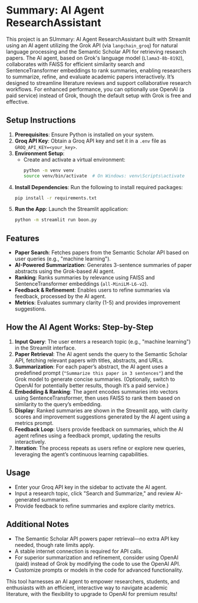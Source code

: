 # Summary: AI Agent ResearchAssistant

This project is an SUmmary: AI Agent ResearchAssistant built with Streamlit using an AI agent utilizing the Grok API (via `langchain_groq`) for natural language processing and the Semantic Scholar API for retrieving research papers. The AI agent, based on Grok's language model (`Llama3-8b-8192`), collaborates with FAISS for efficient similarity search and SentenceTransformer embeddings to rank summaries, enabling researchers to summarize, refine, and evaluate academic papers interactively. It’s designed to streamline literature reviews and support collaborative research workflows. For enhanced performance, you can optionally use OpenAI (a paid service) instead of Grok, though the default setup with Grok is free and effective.

## Setup Instructions
1. **Prerequisites**: Ensure Python is installed on your system.
2. **Groq API Key**: Obtain a Groq API key and set it in a `.env` file as `GROQ_API_KEY=<your_key>`.
3. **Environment Setup**: 
   - Create and activate a virtual environment:
     ```bash
     python -m venv venv
     source venv/bin/activate  # On Windows: venv\Scripts\activate
     ```
4. **Install Dependencies**: Run the following to install required packages:
     ```bash
     pip install -r requirements.txt
     ```
5. **Run the App**: Launch the Streamlit application:
     ```bash
     python -m streamlit run boon.py
     ```

## Features
- **Paper Search**: Fetches papers from the Semantic Scholar API based on user queries (e.g., "machine learning").
- **AI-Powered Summarization**: Generates 3-sentence summaries of paper abstracts using the Grok-based AI agent.
- **Ranking**: Ranks summaries by relevance using FAISS and SentenceTransformer embeddings (`all-MiniLM-L6-v2`).
- **Feedback & Refinement**: Enables users to refine summaries via feedback, processed by the AI agent.
- **Metrics**: Evaluates summary clarity (1-5) and provides improvement suggestions.

## How the AI Agent Works: Step-by-Step
1. **Input Query**: The user enters a research topic (e.g., "machine learning") in the Streamlit interface.
2. **Paper Retrieval**: The AI agent sends the query to the Semantic Scholar API, fetching relevant papers with titles, abstracts, and URLs.
3. **Summarization**: For each paper’s abstract, the AI agent uses a predefined prompt (`"Summarize this paper in 3 sentences"`) and the Grok model to generate concise summaries. (Optionally, switch to OpenAI for potentially better results, though it’s a paid service.)
4. **Embedding & Ranking**: The agent encodes summaries into vectors using SentenceTransformer, then uses FAISS to rank them based on similarity to the query’s embedding.
5. **Display**: Ranked summaries are shown in the Streamlit app, with clarity scores and improvement suggestions generated by the AI agent using a metrics prompt.
6. **Feedback Loop**: Users provide feedback on summaries, which the AI agent refines using a feedback prompt, updating the results interactively.
7. **Iteration**: The process repeats as users refine or explore new queries, leveraging the agent’s continuous learning capabilities.

## Usage
- Enter your Groq API key in the sidebar to activate the AI agent.
- Input a research topic, click "Search and Summarize," and review AI-generated summaries.
- Provide feedback to refine summaries and explore clarity metrics.

## Additional Notes
- The Semantic Scholar API powers paper retrieval—no extra API key needed, though rate limits apply.
- A stable internet connection is required for API calls.
- For superior summarization and refinement, consider using OpenAI (paid) instead of Grok by modifying the code to use the OpenAI API.
- Customize prompts or models in the code for advanced functionality.

This tool harnesses an AI agent to empower researchers, students, and enthusiasts with an efficient, interactive way to navigate academic literature, with the flexibility to upgrade to OpenAI for premium results!
